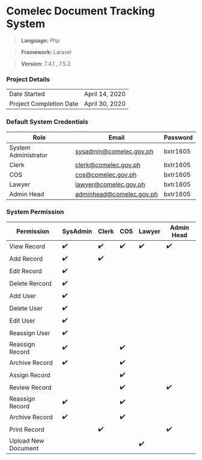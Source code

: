 # Comelec Document Tracking System
> **Language:** Php

> **Framework:** Laravel

> **Version:** 7.4.1 , 7.5.2

### Project Details
|||
|--|--|
|Date Started|April 14, 2020|
|Project Completion Date|April 30, 2020|

### Default System Credentials
|Role|Email  | Password
|--|--|--|
|System Administrator  	| sysadmin@comelec.gov.ph  |bxtr1605|
|Clerk					| clerk@comelec.gov.ph  |bxtr1605|
|COS					| cos@comelec.gov.ph  |bxtr1605|
|Lawyer					|lawyer@comelec.gov.ph  |bxtr1605|
|Admin Head				|adminhead@comelec.gov.ph  |bxtr1605|

### System Permission
|Permission |SysAdmin | Clerk | COS | Lawyer | Admin Head| 
|--|--|--|--|--|--|
|View Record|✔️|✔️|✔️|✔️|✔️|
|Add Record|✔️|✔️||||
|Edit Record|✔️|||||
|Delete Rercord|✔️|||||
|Add User|✔️|||||
|Delete User|✔️||||
|Edit User|✔️||||
|Reassign User|✔️||||
|Reassign Record|✔️||✔️|||
|Archive Record |✔️||✔️|||
|Assign Record|||✔️|||
|Review Record|||✔️||✔️|
|Reassign Record|✔️||✔️|||
|Archive Record |✔️||✔️|||
|Print Record||✔️|||✔️|
|Upload New Document||||✔️||
